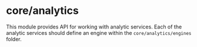 # core/analytics

This module provides API for working with analytic services. Each of the analytic services should define an engine within the `core/analytics/engines` folder.
